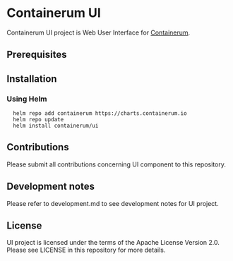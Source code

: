 # Containerum UI
Containerum UI project is Web User Interface for [Containerum](https://github.com/containerum/containerum).

## Prerequisites


## Installation

### Using Helm

```
  helm repo add containerum https://charts.containerum.io
  helm repo update
  helm install containerum/ui
```

## Contributions
Please submit all contributions concerning UI component to this repository.

## Development notes
Please refer to development.md to see development notes for UI project.

## License
UI project is licensed under the terms of the Apache License Version 2.0. Please see LICENSE in this repository for more details.
